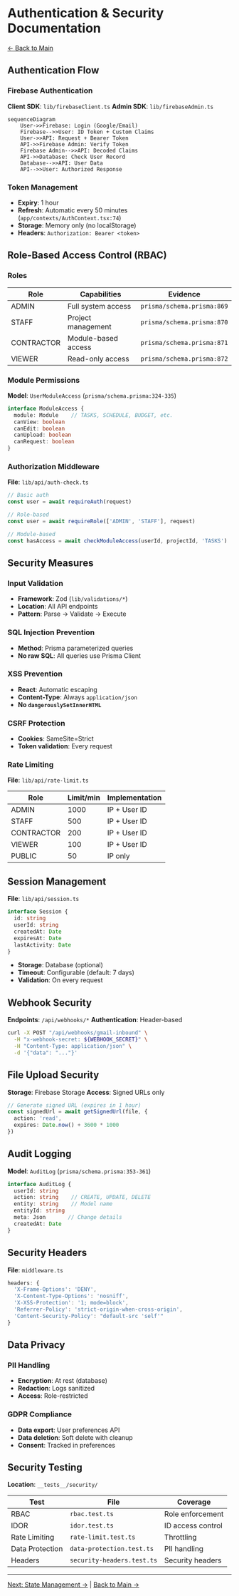 # Authentication & Security Documentation

[← Back to Main](../SOURCE_OF_TRUTH.md)

## Authentication Flow

### Firebase Authentication
**Client SDK**: `lib/firebaseClient.ts`
**Admin SDK**: `lib/firebaseAdmin.ts`

```mermaid
sequenceDiagram
    User->>Firebase: Login (Google/Email)
    Firebase-->>User: ID Token + Custom Claims
    User->>API: Request + Bearer Token
    API->>Firebase Admin: Verify Token
    Firebase Admin-->>API: Decoded Claims
    API->>Database: Check User Record
    Database-->>API: User Data
    API-->>User: Authorized Response
```

### Token Management
- **Expiry**: 1 hour
- **Refresh**: Automatic every 50 minutes (`app/contexts/AuthContext.tsx:74`)
- **Storage**: Memory only (no localStorage)
- **Headers**: `Authorization: Bearer <token>`

## Role-Based Access Control (RBAC)

### Roles
| Role | Capabilities | Evidence |
|------|-------------|----------|
| ADMIN | Full system access | `prisma/schema.prisma:869` |
| STAFF | Project management | `prisma/schema.prisma:870` |
| CONTRACTOR | Module-based access | `prisma/schema.prisma:871` |
| VIEWER | Read-only access | `prisma/schema.prisma:872` |

### Module Permissions
**Model**: `UserModuleAccess` (`prisma/schema.prisma:324-335`)

```typescript
interface ModuleAccess {
  module: Module    // TASKS, SCHEDULE, BUDGET, etc.
  canView: boolean
  canEdit: boolean
  canUpload: boolean
  canRequest: boolean
}
```

### Authorization Middleware
**File**: `lib/api/auth-check.ts`

```typescript
// Basic auth
const user = await requireAuth(request)

// Role-based
const user = await requireRole(['ADMIN', 'STAFF'], request)

// Module-based
const hasAccess = await checkModuleAccess(userId, projectId, 'TASKS')
```

## Security Measures

### Input Validation
- **Framework**: Zod (`lib/validations/*`)
- **Location**: All API endpoints
- **Pattern**: Parse → Validate → Execute

### SQL Injection Prevention
- **Method**: Prisma parameterized queries
- **No raw SQL**: All queries use Prisma Client

### XSS Prevention
- **React**: Automatic escaping
- **Content-Type**: Always `application/json`
- **No `dangerouslySetInnerHTML`**

### CSRF Protection
- **Cookies**: SameSite=Strict
- **Token validation**: Every request

### Rate Limiting
**File**: `lib/api/rate-limit.ts`

| Role | Limit/min | Implementation |
|------|-----------|----------------|
| ADMIN | 1000 | IP + User ID |
| STAFF | 500 | IP + User ID |
| CONTRACTOR | 200 | IP + User ID |
| VIEWER | 100 | IP + User ID |
| PUBLIC | 50 | IP only |

## Session Management
**File**: `lib/api/session.ts`

```typescript
interface Session {
  id: string
  userId: string
  createdAt: Date
  expiresAt: Date
  lastActivity: Date
}
```

- **Storage**: Database (optional)
- **Timeout**: Configurable (default: 7 days)
- **Validation**: On every request

## Webhook Security
**Endpoints**: `/api/webhooks/*`
**Authentication**: Header-based

```bash
curl -X POST "/api/webhooks/gmail-inbound" \
  -H "x-webhook-secret: ${WEBHOOK_SECRET}" \
  -H "Content-Type: application/json" \
  -d '{"data": "..."}'
```

## File Upload Security
**Storage**: Firebase Storage
**Access**: Signed URLs only

```typescript
// Generate signed URL (expires in 1 hour)
const signedUrl = await getSignedUrl(file, {
  action: 'read',
  expires: Date.now() + 3600 * 1000
})
```

## Audit Logging
**Model**: `AuditLog` (`prisma/schema.prisma:353-361`)

```typescript
interface AuditLog {
  userId: string
  action: string    // CREATE, UPDATE, DELETE
  entity: string    // Model name
  entityId: string
  meta: Json       // Change details
  createdAt: Date
}
```

## Security Headers
**File**: `middleware.ts`

```typescript
headers: {
  'X-Frame-Options': 'DENY',
  'X-Content-Type-Options': 'nosniff',
  'X-XSS-Protection': '1; mode=block',
  'Referrer-Policy': 'strict-origin-when-cross-origin',
  'Content-Security-Policy': "default-src 'self'"
}
```

## Data Privacy

### PII Handling
- **Encryption**: At rest (database)
- **Redaction**: Logs sanitized
- **Access**: Role-restricted

### GDPR Compliance
- **Data export**: User preferences API
- **Data deletion**: Soft delete with cleanup
- **Consent**: Tracked in preferences

## Security Testing
**Location**: `__tests__/security/`

| Test | File | Coverage |
|------|------|----------|
| RBAC | `rbac.test.ts` | Role enforcement |
| IDOR | `idor.test.ts` | ID access control |
| Rate Limiting | `rate-limit.test.ts` | Throttling |
| Data Protection | `data-protection.test.ts` | PII handling |
| Headers | `security-headers.test.ts` | Security headers |

---

[Next: State Management →](05-state-management.md) | [Back to Main →](../SOURCE_OF_TRUTH.md)